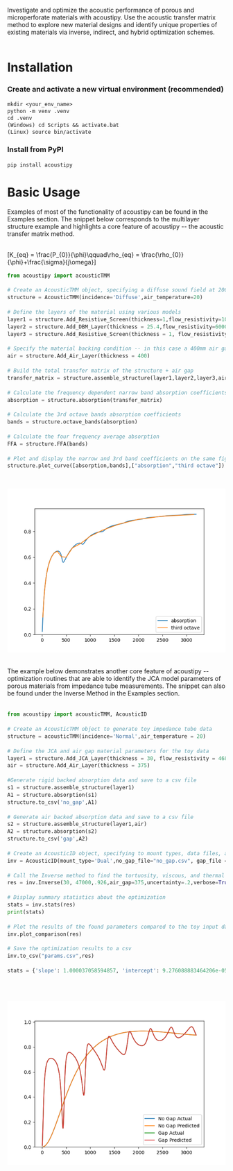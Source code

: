 Investigate and optimize the acoustic performance of porous and microperforate materials with acoustipy.  Use the acoustic transfer matrix method to explore new material designs and identify unique properties of existing materials via inverse, indirect, and hybrid optimization schemes.
<br></br>

# Installation


### Create and activate a new virtual environment (recommended)
    mkdir <your_env_name>
    python -m venv .venv
    cd .venv
    (Windows) cd Scripts && activate.bat
    (Linux) source bin/activate

### Install from PyPI
    pip install acoustipy

# Basic Usage
Examples of most of the functionality of acoustipy can be found in the Examples section.  The snippet below corresponds to the multilayer structure example and highlights a core feature of acoustipy -- the acoustic transfer matrix method.
<br></br>


\[K_{eq} = \frac{P_{0}}{\phi}\qquad\rho_{eq} = \frac{\rho_{0}}{\phi}+\frac{\sigma}{j\omega}\]

```Python
from acoustipy import acousticTMM

# Create an AcousticTMM object, specifying a diffuse sound field at 20C
structure = AcousticTMM(incidence='Diffuse',air_temperature=20)

# Define the layers of the material using various models
layer1 = structure.Add_Resistive_Screen(thickness=1,flow_resistivity=100000,porosity=.86)
layer2 = structure.Add_DBM_Layer(thickness = 25.4,flow_resistivity=60000)
layer3 = structure.Add_Resistive_Screen(thickness = 1, flow_resistivity=500000,porosity=.75)

# Specify the material backing condition -- in this case a 400mm air gap
air = structure.Add_Air_Layer(thickness = 400)

# Build the total transfer matrix of the structure + air gap
transfer_matrix = structure.assemble_structure(layer1,layer2,layer3,air)

# Calculate the frequency dependent narrow band absorption coefficients
absorption = structure.absorption(transfer_matrix)

# Calculate the 3rd octave bands absorption coefficients
bands = structure.octave_bands(absorption)

# Calculate the four frequency average absorption
FFA = structure.FFA(bands)

# Plot and display the narrow and 3rd band coefficients on the same figure
structure.plot_curve([absorption,bands],["absorption","third octave"])
```

<br>

![](assets/ex_multilayer_structure.png)

<br>
The example below demonstrates another core feature of acoustipy -- optimization routines that are able to identify the JCA model parameters of porous materials from impedance tube measurements.  The snippet can also be found under the Inverse Method in the Examples section.
<br></br>

```python
from acoustipy import acousticTMM, AcousticID

# Create an AcousticTMM object to generate toy impedance tube data
structure = acousticTMM(incidence='Normal',air_temperature = 20)

# Define the JCA and air gap material parameters for the toy data
layer1 = structure.Add_JCA_Layer(thickness = 30, flow_resistivity = 46879, porosity = .93, tortuosity = 1.7, viscous_characteristic_length = 80, thermal_characteristic_length = 105)
air = structure.Add_Air_Layer(thickness = 375)

#Generate rigid backed absorption data and save to a csv file
s1 = structure.assemble_structure(layer1)
A1 = structure.absorption(s1)
structure.to_csv('no_gap',A1)

# Generate air backed absorption data and save to a csv file
s2 = structure.assemble_structure(layer1,air)
A2 = structure.absorption(s2)
structure.to_csv('gap',A2)

# Create an AcousticID object, specifying to mount types, data files, and data types
inv = AcousticID(mount_type='Dual',no_gap_file="no_gap.csv", gap_file = 'gap.csv',air_temperature=20,input_type='absorption')

# Call the Inverse method to find the tortuosity, viscous, and thermal characteristic lengths of the material
res = inv.Inverse(30, 47000,.926,air_gap=375,uncertainty=.2,verbose=True)

# Display summary statistics about the optimization
stats = inv.stats(res)
print(stats)

# Plot the results of the found parameters compared to the toy input data
inv.plot_comparison(res)

# Save the optimization results to a csv
inv.to_csv("params.csv",res)

stats = {'slope': 1.000037058594857, 'intercept': 9.276088883464206e-05, 'r_value': 0.9999999674493408, 'p_value': 0.0, 'std_err': 8.732362148426126e-06}
```

<br></br>

![](assets/ex_material_identification_inverse.png)
